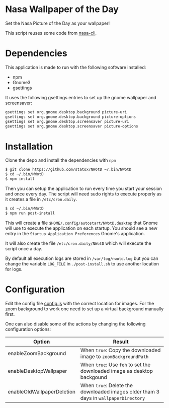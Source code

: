 # Nasa Wallpaper of the Day

Set the Nasa Picture of the Day as your wallpaper!

This script reuses some code from [nasa-cli](https://github.com/xxczaki/nasa-cli).

# Dependencies

This application is made to run with the following software installed:

 - npm
 - Gnome3
 - gsettings


It uses the following gsettings entries to set up the gnome wallpaper and screensaver:

```bash
gsettings set org.gnome.desktop.background picture-uri
gsettings set org.gnome.desktop.background picture-options
gsettings set org.gnome.desktop.screensaver picture-uri
gsettings set org.gnome.desktop.screensaver picture-options
```

# Installation

Clone the depo and install the dependencies with `npm`

```bash
$ git clone https://github.com/statox/NWotD ~/.bin/NWotD
$ cd ~/.bin/NWotD
$ npm install
```

Then you can setup the application to run every time you start your session and once every day. The script will need sudo rights to execute properly as it creates a file in `/etc/cron.daily`.

```bash
$ cd ~/.bin/NWotD
$ npm run post-install
```

This will create a file `$HOME/.config/autostart/NWotD.desktop` that Gnome will use to execute the application on each startup.
You should see a new entry in the `Startup Application Preferences` Gnome's application.

It will also create the file `/etc/cron.daily/NWotD` which will execute the script once a day.

By default all execution logs are stored in `/var/log/nwotd.log` but you can change the variable `LOG_FILE` in `./post-install.sh` to use another location for logs.

# Configuration

Edit the config file [config.js](./config.js) with the correct location for images.
For the zoom background to work one need to set up a virtual background manually first.

One can also disable some of the actions by changing the following configuration options:

| Option                       | Result                                                                              |
|------------------------------|-------------------------------------------------------------------------------------|
| enableZoomBackground         | When `true`: Copy the downloaded image to `zoomBackgroundPath`                      |
| enableDesktopWallpaper       | When `true`: Use `feh` to set the downloaded image as desktop backgound             |
| enableOldWallpaperDeletion   | When `true`: Delete the downloaded images older tham 3 days in `wallpaperDirectory` |
